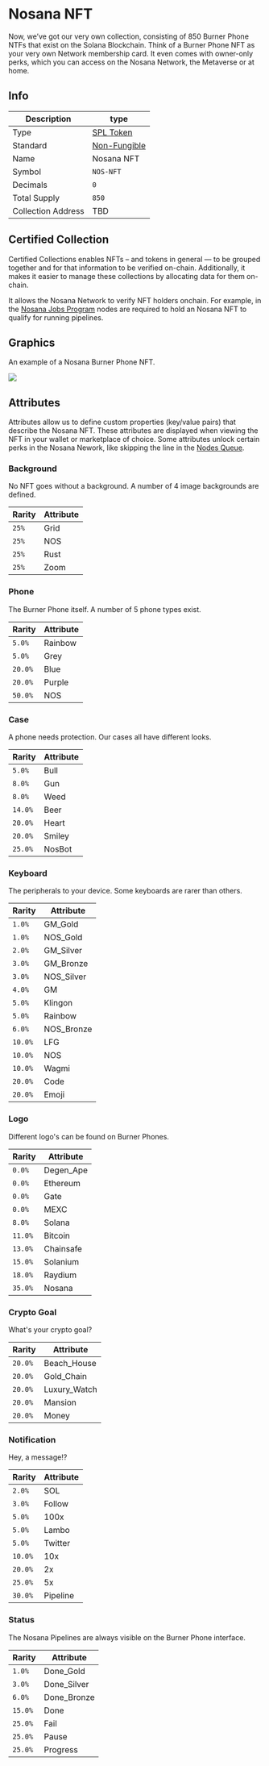 # Nosana NFT

Now, we’ve got our very own collection, consisting of 850 Burner Phone NTFs that exist on the Solana Blockchain.
Think of a Burner Phone NFT as your very own Network membership card.
It even comes with owner-only perks, which you can access on the Nosana Network, the Metaverse or at home.

## Info

| Description        | type                                                                                                       |
|--------------------|------------------------------------------------------------------------------------------------------------|
| Type               | [SPL Token](https://spl.solana.com/token)                                                                  |
| Standard           | [Non-Fungible](https://docs.metaplex.com/programs/token-metadata/token-standard#the-non-fungible-standard) |
| Name               | Nosana NFT                                                                                                 |
| Symbol             | `NOS-NFT`                                                                                                  |
| Decimals           | `0`                                                                                                        |
| Total Supply       | `850`                                                                                                      |
| Collection Address | TBD                                                                                                        |

## Certified Collection

Certified Collections enables NFTs – and tokens in general — to be grouped together and for that information
to be verified on-chain.
Additionally, it makes it easier to manage these collections by allocating data for them on-chain.

It allows the Nosana Network to verify NFT holders onchain.
For example, in the [Nosana Jobs Program](programs/jobs) nodes are required to hold an Nosana NFT
to qualify for running pipelines.

## Graphics

An example of a Nosana Burner Phone NFT.

![](https://nosana.io/_nuxt/img/burner-phone.961bb5b.png)

## Attributes

Attributes allow us to define custom properties (key/value pairs) that describe the Nosana NFT.
These attributes are displayed when viewing the NFT in your wallet or marketplace of choice.
Some attributes unlock certain perks in the Nosana Nework,
like skipping the line in the [Nodes Queue](/programs/jobs#nodes-account).

### Background

No NFT goes without a background. A number of 4 image backgrounds are defined.

| Rarity | Attribute |
|--------|-----------|
| `25%`  | Grid      |
| `25%`  | NOS       |
| `25%`  | Rust      |
| `25%`  | Zoom      |

### Phone

The Burner Phone itself. A number of 5 phone types exist.

| Rarity  | Attribute |
|---------|-----------|
| `5.0%`  | Rainbow   |
| `5.0%`  | Grey      |
| `20.0%` | Blue      |
| `20.0%` | Purple    |
| `50.0%` | NOS       |

### Case

A phone needs protection. Our cases all have different looks.

| Rarity  | Attribute |
|---------|-----------|
| `5.0%`  | Bull      |
| `8.0%`  | Gun       |
| `8.0%`  | Weed      |
| `14.0%` | Beer      |
| `20.0%` | Heart     |
| `20.0%` | Smiley    |
| `25.0%` | NosBot    |

### Keyboard

The peripherals to your device. Some keyboards are rarer than others.

| Rarity  | Attribute   |
|---------|-------------|
| `1.0%`  | GM_Gold     |
| `1.0%`  | NOS_Gold    |
| `2.0%`  | GM_Silver   |
| `3.0%`  | GM_Bronze   |
| `3.0%`  | NOS_Silver  |
| `4.0%`  | GM          |
| `5.0%`  | Klingon     |
| `5.0%`  | Rainbow     |
| `6.0%`  | NOS_Bronze  |
| `10.0%` | LFG         |
| `10.0%` | NOS         |
| `10.0%` | Wagmi       |
| `20.0%` | Code        |
| `20.0%` | Emoji       |

### Logo

Different logo's can be found on Burner Phones.

| Rarity  | Attribute  |
|---------|------------|
| `0.0%`  | Degen_Ape  |
| `0.0%`  | Ethereum   |
| `0.0%`  | Gate       |
| `0.0%`  | MEXC       |
| `8.0%`  | Solana     |
| `11.0%` | Bitcoin    |
| `13.0%` | Chainsafe  |
| `15.0%` | Solanium   |
| `18.0%` | Raydium    |
| `35.0%` | Nosana     |

### Crypto Goal

What's your crypto goal?

| Rarity   | Attribute    |
|----------|--------------|
| `20.0%`  | Beach_House  |
| `20.0%`  | Gold_Chain   |
| `20.0%`  | Luxury_Watch |
| `20.0%`  | Mansion      |
| `20.0%`  | Money        |

### Notification

Hey, a message!?

| Rarity  | Attribute |
|---------|-----------|
| `2.0%`  | SOL       |
| `3.0%`  | Follow    |
| `5.0%`  | 100x      |
| `5.0%`  | Lambo     |
| `5.0%`  | Twitter   |
| `10.0%` | 10x       |
| `20.0%` | 2x        |
| `25.0%` | 5x        |
| `30.0%` | Pipeline  |

### Status

The Nosana Pipelines are always visible on the Burner Phone interface.

| Rarity  | Attribute   |
|---------|-------------|
| `1.0%`  | Done_Gold   |
| `3.0%`  | Done_Silver |
| `6.0%`  | Done_Bronze |
| `15.0%` | Done        |
| `25.0%` | Fail        |
| `25.0%` | Pause       |
| `25.0%` | Progress    |
